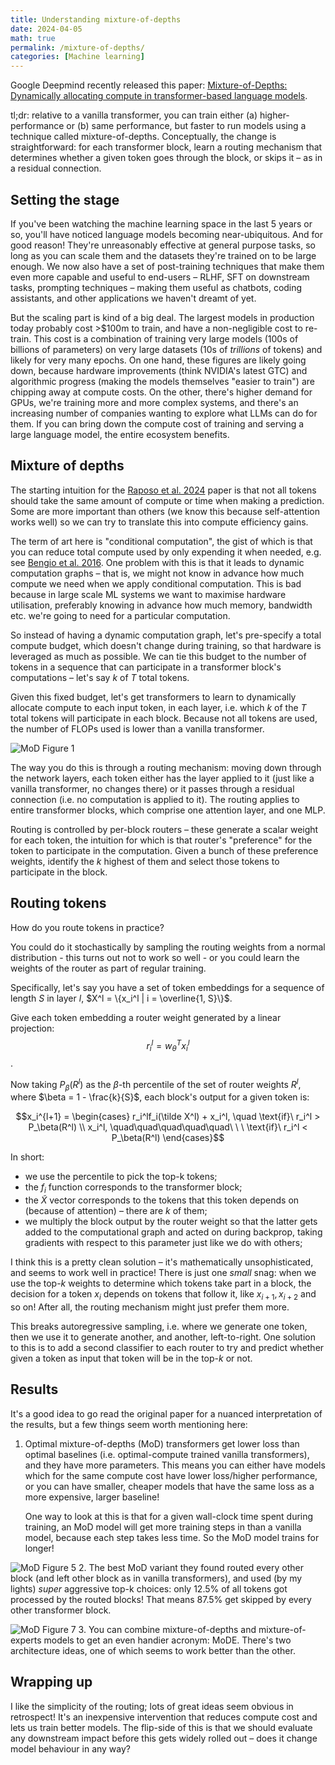 ```yaml
---
title: Understanding mixture-of-depths 
date: 2024-04-05
math: true
permalink: /mixture-of-depths/
categories: [Machine learning]
---
```


Google Deepmind recently released this paper: [Mixture-of-Depths: Dynamically allocating compute in transformer-based language models](https://arxiv.org/abs/2404.02258).

tl;dr: relative to a vanilla transformer, you can train either (a) higher-performance or (b) same performance, but faster to run models using a technique called mixture-of-depths. Conceptually, the change is straightforward: for each transformer block, learn a routing mechanism that determines whether a given token goes through the block, or skips it – as in a residual connection. 

## Setting the stage
If you've been watching the machine learning space in the last 5 years or so, you'll have noticed language models becoming near-ubiquitous. And for good reason! They're unreasonably effective at general purpose tasks, so long as you can scale them and the datasets they're trained on to be large enough. We now also have a set of post-training techniques that make them even more capable and useful to end-users – RLHF, SFT on downstream tasks, prompting techniques – making them useful as chatbots, coding assistants, and other applications we haven't dreamt of yet.

But the scaling part is kind of a big deal. The largest models in production today probably cost >$100m to train, and have a non-negligible cost to re-train. This cost is a combination of training very large models (100s of billions of parameters) on very large datasets (10s of *trillions* of tokens) and likely for very many epochs. On one hand, these figures are likely going down, because hardware improvements (think NVIDIA's latest GTC) and algorithmic progress (making the models themselves "easier to train") are chipping away at compute costs. On the other, there's higher demand for GPUs, we're training more and more complex systems, and there's an increasing number of companies wanting to explore what LLMs can do for them. If you can bring down the compute cost of training and serving a large language model, the entire ecosystem benefits.

## Mixture of depths
The starting intuition for the [Raposo et al. 2024](https://arxiv.org/abs/2404.02258) paper is that not all tokens should take the same amount of compute or time when making a prediction. Some are more important than others (we know this because self-attention works well) so we can try to translate this into compute efficiency gains.

The term of art here is "conditional computation", the gist of which is that you can reduce total compute used by only expending it when needed, e.g. see [Bengio et al. 2016](https://arxiv.org/abs/1511.06297). One problem with this is that it leads to dynamic computation graphs – that is, we might not know in advance how much compute we need when we apply conditional computation. This is bad because in large scale ML systems we want to maximise hardware utilisation, preferably knowing in advance how much memory, bandwidth etc. we're going to need for a particular computation.

So instead of having a dynamic computation graph, let's pre-specify a total compute budget, which doesn't change during training, so that hardware is leveraged as much as possible. We can tie this budget to the number of tokens in a sequence that can participate in a transformer block's computations – let's say $k$ of $T$ total tokens.

Given this fixed budget, let's get transformers to learn to dynamically allocate compute to each input token, in each layer, i.e. which $k$ of the $T$ total tokens will participate in each block. Because not all tokens are used, the number of FLOPs used is lower than a vanilla transformer.

![MoD Figure 1](../images/mod-fig1.png)

The way you do this is through a routing mechanism: moving down through the network layers, each token either has the layer applied to it (just like a vanilla transformer, no changes there) or it passes through a residual connection (i.e. no computation is applied to it). The routing applies to entire transformer blocks, which comprise one attention layer, and one MLP.

Routing is controlled by per-block routers – these generate a scalar weight for each token, the intuition for which is that router's "preference" for the token to participate in the computation. Given a bunch of these preference weights, identify the $k$ highest of them and select those tokens to participate in the block.

## Routing tokens
How do you route tokens in practice?

You could do it stochastically by sampling the routing weights from a normal distribution - this turns out not to work so well - or you could learn the weights of the router as part of regular training.

Specifically, let's say you have a set of token embeddings for a sequence of length $S$ in layer $l$, $X^l = \{x_i^l | i = \overline{1, S}\}$.

Give each token embedding a router weight generated by a linear projection: $$r_i^l = w_\theta^T x_i^l$$.

Now taking $P_\beta(R^l)$ as the $\beta$-th percentile of the set of router weights $R^l$, where $\beta = 1 - \frac{k}{S}$, each block's output for a given token is:

$$x_i^{l+1} = \begin{cases} 
r_i^lf_i(\tilde X^l) + x_i^l, \quad \text{if}\ r_i^l > P_\beta(R^l) \\
x_i^l, \quad\quad\quad\quad\quad\ \ \ \text{if}\  r_i^l < P_\beta(R^l)
\end{cases}$$

In short:
- we use the percentile to pick the top-k tokens;
- the $f_i$ function corresponds to the transformer block; 
- the $\tilde X$ vector corresponds to the tokens that this token depends on (because of attention) – there are $k$ of them;
- we multiply the block output by the router weight so that the latter gets added to the computational graph and acted on during backprop, taking gradients with respect to this parameter just like we do with others;

I think this is a pretty clean solution – it's mathematically unsophisticated, and seems to work well in practice! There is just one *small* snag: when we use the top-$k$ weights to determine which tokens take part in a block, the decision for a token $x_i$ depends on tokens that follow it, like $x_{i+1}, x_{i+2}$ and so on! After all, the routing mechanism might just prefer them more. 

This breaks autoregressive sampling, i.e. where we generate one token, then we use it to generate another, and another, left-to-right. One solution to this is to add a second classifier to each router to try and predict whether given a token as input that token will be in the top-$k$ or not. 

## Results
It's a good idea to go read the original paper for a nuanced interpretation of the results, but a few things seem worth mentioning here:
1. Optimal mixture-of-depths (MoD) transformers get lower loss than optimal baselines (i.e. optimal-compute trained vanilla transformers), and they have more parameters. This means you can either have models which for the same compute cost have lower loss/higher performance, or you can have smaller, cheaper models that have the same loss as a more expensive, larger baseline!

    One way to look at this is that for a given wall-clock time spent during training, an MoD model will get more training steps in than a vanilla model, because each step takes less time. So the MoD model trains for longer!

![MoD Figure 5](../images/mod-fig5.png)
2. The best MoD variant they found routed every other block (and left other block as in vanilla transformers), and used (by my lights) *super* aggressive top-k choices: only 12.5% of all tokens got processed by the routed blocks! That means 87.5% get skipped by every other transformer block.

![MoD Figure 7](../images/mod-fig7.png)
3. You can combine mixture-of-depths and mixture-of-experts models to get an even handier acronym: MoDE. There's two architecture ideas, one of which seems to work better than the other.


## Wrapping up
I like the simplicity of the routing; lots of great ideas seem obvious in retrospect! It's an inexpensive intervention that reduces compute cost and lets us train better models. The flip-side of this is that we should evaluate any downstream impact before this gets widely rolled out – does it change model behaviour in any way? 
